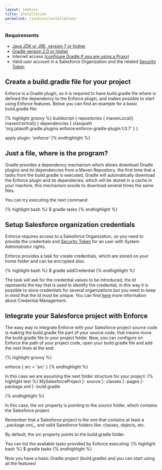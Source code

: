 ```yaml
---
layout: jenkins
title: Installation
permalink: /jenkins/installation/
---
```



### Requirements
 * [Java JDK or JRE, version 7 or higher](http://java.com/en/)
 * [Gradle version 2.0 or higher](https://gradle.org/docs/current/userguide/installation.html)
 * Internet access ([configure Gradle if you are using a Proxy](https://gradle.org/docs/current/userguide/build_environment.html))
 * Valid user account in a Salesforce Organization and the related [Security Token](https://help.salesforce.com/apex/HTViewHelpDoc?id=user_security_token.htm)

## Create a build.gradle file for your project
Enforce is a Gradle plugin, so it is required to have build.gradle file where is defined the dependency to the Enforce plugin, and makes possible to start using Enforce features. Below you can find an example for a basic build.gradle file:

{% highlight groovy %}
   buildscript {
       repositories {
           mavenLocal()
           mavenCentral()
       }
       dependencies {
           classpath 'org.jalasoft.gradle.plugins.enforce:enforce-gradle-plugin:1.0.7'
       }
   }
   
   apply plugin: 'enforce'
{% endhighlight %}

## Just a file, where is the program?
Gradle provides a dependency mechanism which allows download Gradle plugins and its dependencies from a Maven Repository, the first time that a tasks from the build.gradle is executed, Gradle will automatically download the Enforce plugin and its dependecies, which will be stored in a cache in your machine, this mechanism avoids to download several times the same files.

You can try executing the next command:

{% highlight bash %}
   $ gradle tasks
{% endhighlight %}


## Setup Salesforce organization credentials
Enforce requires access to a Salesforce Organization, so you need to provide the credentials and [Security Token](https://help.salesforce.com/apex/HTViewHelpDoc?id=user_security_token.htm) for an user with System Administrator rights.

Enforce provides a task for create credentials, which are stored on your home folder and can be encrypted also.

{% highlight bash %}
   $ gradle addCredential
{% endhighlight %}

The task will ask for the credential values to be introduced, the _Id_ represents the key that is used to identify the credential, in this way it is possible to store credentials for several organizations but you need to keep in mind that the _Id_ must be unique. You can find [here](/docs/credentials/) more information about Credential Management.


## Integrate your Salesforce project with Enforce
The easy way to integrate Enforce with your Salesforce project source code is making the build.gradle file part of your source code, that means move the build.gradle file to your project folder.
Now, you can configure on Enforce the path of your project code, open your build.gradle file and add the next lines at the end:

{% highlight groovy %}

  enforce {
    src = 'src'
  }
{% endhighlight %}

In this case we are assuming the next folder structure for your project:
{% highlight text %}
MySalesforceProject
|- source
   |- classes
   |- pages
   |- package.xml
|- build.gradle
  
{% endhighlight %}

In this case, the _src_ property is pointing to the _source_ folder, which contains the Salesforce project. 

<div class="note info">
  <p>Remember that a Salesforce project is the one that contains at least a _package.xml_, and valid Salesforce folders like: classes, objects, etc.</p>
</div>


By default, the _src_ property points to the build.gradle folder.

You can list the available tasks provided by Enforce executing:
{% highlight bash %}
   $ gradle tasks
{% endhighlight %}

Now you have a basic Gradle project (build.gradle) and you can start using all the features!